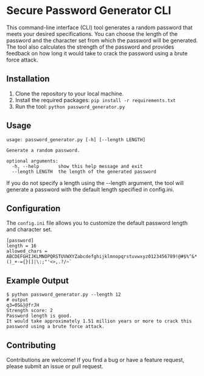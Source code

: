# Secure Password Generator CLI

This command-line interface (CLI) tool generates a random password that meets your desired specifications. You can choose the length of the password and the character set from which the password will be generated. The tool also calculates the strength of the password and provides feedback on how long it would take to crack the password using a brute force attack.

## Installation

1. Clone the repository to your local machine.
2. Install the required packages: `pip install -r requirements.txt`
3. Run the tool: `python password_generator.py`

## Usage

```
usage: password_generator.py [-h] [--length LENGTH]

Generate a random password.

optional arguments:
  -h, --help       show this help message and exit
  --length LENGTH  the length of the generated password
```

If you do not specify a length using the --length argument, the tool will generate a password with the default length specified in config.ini.

## Configuration

The `config.ini` file allows you to customize the default password length and character set.

```
[password]
length = 16
allowed_chars = ABCDEFGHIJKLMNOPQRSTUVWXYZabcdefghijklmnopqrstuvwxyz0123456789!@#$%^&*()_+-={}[]|\:;"'<>,.?/~`
```

## Example Output

```
$ python password_generator.py --length 12
# output
q3=0S&}@frJH
Strength score: 2
Password length is good.
It would take approximately 1.51 million years or more to crack this password using a brute force attack.
```


## Contributing

Contributions are welcome! If you find a bug or have a feature request, please submit an issue or pull request.
